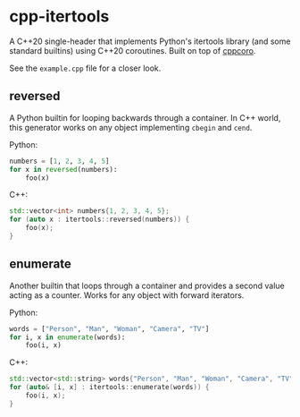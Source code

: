 # cpp-itertools
A C++20 single-header that implements Python's itertools library (and some standard builtins)
using C++20 coroutines. Built on top of [cppcoro](https://github.com/lewissbaker/cppcoro).

See the `example.cpp` file for a closer look.

## reversed
A Python builtin for looping backwards through a container. In C++ world, this generator works
on any object implementing `cbegin` and `cend`.

Python:
```python
numbers = [1, 2, 3, 4, 5]
for x in reversed(numbers):
    foo(x)
```

C++:
```cpp
std::vector<int> numbers{1, 2, 3, 4, 5};
for (auto x : itertools::reversed(numbers)) {
    foo(x);
}
```

## enumerate
Another builtin that loops through a container and provides a second value acting as a counter.
Works for any object with forward iterators.

Python:
```python
words = ["Person", "Man", "Woman", "Camera", "TV"]
for i, x in enumerate(words):
    foo(i, x)
```

C++:
```cpp
std::vector<std::string> words{"Person", "Man", "Woman", "Camera", "TV"};
for (auto& [i, x] : itertools::enumerate(words)) {
    foo(i, x);
}
```